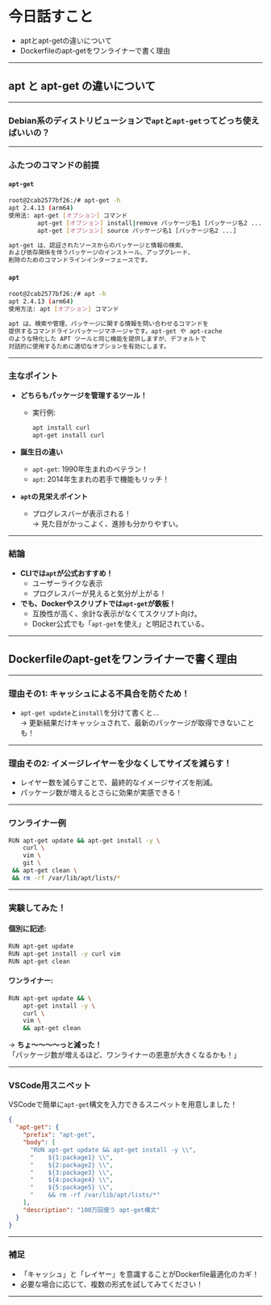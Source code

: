 
# 今日話すこと

- aptとapt-getの違いについて
- Dockerfileのapt-getをワンライナーで書く理由

---

## apt と apt-get の違いについて

---

### Debian系のディストリビューションで`apt`と`apt-get`ってどっち使えばいいの？

---

### ふたつのコマンドの前提

#### `apt-get`

```bash
root@2cab2577bf26:/# apt-get -h
apt 2.4.13 (arm64)
使用法: apt-get [オプション] コマンド
        apt-get [オプション] install|remove パッケージ名1 [パッケージ名2 ...]
        apt-get [オプション] source パッケージ名1 [パッケージ名2 ...]

apt-get は、認証されたソースからのパッケージと情報の検索、
および依存関係を伴うパッケージのインストール、アップグレード、
削除のためのコマンドラインインターフェースです。
```

#### `apt`

```bash
root@2cab2577bf26:/# apt -h
apt 2.4.13 (arm64)
使用方法: apt [オプション] コマンド

apt は、検索や管理、パッケージに関する情報を問い合わせるコマンドを
提供するコマンドラインパッケージマネージャです。apt-get や apt-cache
のような特化した APT ツールと同じ機能を提供しますが、デフォルトで
対話的に使用するために適切なオプションを有効にします。
```

---

### 主なポイント

- **どちらもパッケージを管理するツール！**
    - 実行例:
        
        ```bash
        apt install curl  
        apt-get install curl
        ```
        
- **誕生日の違い**
    - `apt-get`: 1990年生まれのベテラン！
    - `apt`: 2014年生まれの若手で機能もリッチ！
- **`apt`の見栄えポイント**
    - プログレスバーが表示される！  
        → 見た目がかっこよく、進捗も分かりやすい。

---

### 結論

- **CLIでは`apt`が公式おすすめ！**
    - ユーザーライクな表示
    - プログレスバーが見えると気分が上がる！
- **でも、Dockerやスクリプトでは`apt-get`が鉄板！**
    - 互換性が高く、余計な表示がなくてスクリプト向け。
    - Docker公式でも「`apt-get`を使え」と明記されている。

---

## Dockerfileのapt-getをワンライナーで書く理由

---

### 理由その1: **キャッシュによる不具合を防ぐため！**

- `apt-get update`と`install`を分けて書くと…  
    → 更新結果だけキャッシュされて、最新のパッケージが取得できないことも！

---

### 理由その2: **イメージレイヤーを少なくしてサイズを減らす！**

- レイヤー数を減らすことで、最終的なイメージサイズを削減。
- パッケージ数が増えるとさらに効果が実感できる！

---

### ワンライナー例

```bash
RUN apt-get update && apt-get install -y \
    curl \
    vim \
    git \
 && apt-get clean \
 && rm -rf /var/lib/apt/lists/*
```

---

### 実験してみた！

#### 個別に記述:

```bash
RUN apt-get update
RUN apt-get install -y curl vim
RUN apt-get clean
```

#### ワンライナー:

```bash
RUN apt-get update && \
    apt-get install -y \
    curl \
    vim \
    && apt-get clean
```

→ **ちょ～～～～っと減った！**  
「パッケージ数が増えるほど、ワンライナーの恩恵が大きくなるかも！」

---

### VSCode用スニペット

VSCodeで簡単に`apt-get`構文を入力できるスニペットを用意しました！

```json
{
  "apt-get": {
    "prefix": "apt-get",
    "body": [
      "RUN apt-get update && apt-get install -y \\",
      "    ${1:package1} \\",
      "    ${2:package2} \\",
      "    ${3:package3} \\",
      "    ${4:package4} \\",
      "    ${5:package5} \\",
      "    && rm -rf /var/lib/apt/lists/*"
    ],
    "description": "100万回使う apt-get構文"
  }
}
```

---

### 補足

- 「キャッシュ」と「レイヤー」を意識することがDockerfile最適化のカギ！
- 必要な場合に応じて、複数の形式を試してみてください！

---

